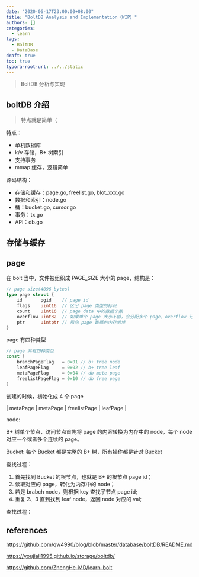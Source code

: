 ```yaml
---
date: "2020-06-17T23:00:00+08:00"
title: "BoltDB Analysis and Implementation（WIP）"
authors: []
categories:
  - learn
tags:
  - BoltDB
  - DataBase
draft: true
toc: true
typora-root-url: ../../static
---
```


> BoltDB 分析与实现

> <!--既然准备写 k/v 数据库，那么肯定要学习开源项目，关于语言的选择（C++ / Golang），我的想法是：语言肯定不是问题，但是语言选择同样很重要（没错，就是看不起 Java！（背地里吹爆）），我很看好 Golang，很多公司也逐渐的抛弃了 C++，转而拥抱了 Golang。就我的日常学习和使用方面来说（实际上 C++ 没有深入，Golang 也是才学不久，我的看法可能会非常浅薄），我觉得 Golang 能够让人更好的去组合，去体会项目的设计和架构，而不是用 C++ 费心的去掌握一切资源（虽然说 RAII 机制能够很好的管理资源，但是同样也增加了难度）。-->
>
> <!--我第一次体会程序设计的魅力是 SICP 带给我的，体会到黑盒抽象，也学习到如何降低程序的“复杂度”（看了前三章不到，以后慢慢看），而我学习 C/C++ 的时候并没有体会到类似的感觉，Golang 带给我的感觉和 Scheme 很相似，虽然 Scheme 简单很多（在这里，我要吹一波，SICP 天下第一！等我稳定下来（感觉最好的时间段还是找到工作到入职的那段时间），我一定用自己实现的 lisp 方言来刷 SICP（这 Flag NB！！！））-->
>
> <!--既然我选择 Golang 来写 k/v 数据库，那么肯定需要读老少咸宜的 `boltDB`  啦（好用稳定简单），预计花费十天时间分析源码（3000 + 行，差不多这个月末，希望不要打脸，我还一堆大半个月的坑都没去填，中间还有考试、课设验收、报告，感觉会被打脸打得很惨。。。），与此同时自己的 k/v 数据库也应该开始动工了（参考 boltDB，没有去实习，项目不能少），之前还打算写 SQLite lite 的（C 语言，有 tutorials，可以照着写，虽然不全。。。），应该会过段时间才去试试（也可能不写了。。。），项目可选的其实感觉很多的，但是好几个自己建好 Repo，然后就没然后了，一直挂着 WIP （Github 点开，一堆 WIP，不知道的还以为这是啥暗语，笑死。。。）-->
>
> <!---\- 06-17 :timer_clock: 23:59-->
>
> <!--果然。。。这两天着实有点忙（虽然我很划水，但是我还是感觉到了压迫感，很不舒服，什么事情都不想做），下周会更加忙，所以抓紧！！！-->
>
> <!--改成  `draft: false` 了-->
>
> <!---\- 06-21 :timer_clock: 21:19-->
>
> <!--事实证明，我没时间了！！！，我这几天看了下源码（准确用词，看了两个多小时），23、24 两天，基本和图像课设作伴（实际上没弄出来，然后从 Github 上直接复制了一个特征脸的程序，然后答辩的时候，我直接说 Windows 环境没配好，把运行截图给老师看了之后，剩下的就是随机应变了，傅里叶描述子直接说没看，然后可能老师累了就没说啥），昨天端午节，停电了半天（课设那天停电，端午停电，还是两个不同片区）。晚上交 DSP 实验。。。我下次还是不立 Flag 了，每次都完不成，计划赶不上变化。。。还有就是这两天也准备开始投递提前批了（之前找实习，放弃，然后躺到了现在，希望提前批不要再懒下去了），好好复习下基础，然后就开始无尽的面试当中，没有实习，不知道秋招会不会白给，也没有好的项目，源码也没读，完全没有竞争力啊！（多亏基本没人知道我的博客。。。）-->
>
> <!---\- 06-26 :timer_clock: 13:16-->
>
> <!--拖延了好多事情，不想动啊。。。-->
>
> <!---\- 06-29 :timer_clock: 16:31-->
>
> <!--k/v 数据库，我现在倾向于组合现有的 Raft 和 BoltDB，而不是从开始就造轮子（重复造轮子不可取，容易迷失自己本来目的）。-->
>
> <!---\- 07-02 :timer_clock: 10:15-->
>
> <!--Flag 看看就好。。。我是不相信我自己了 :cat: 
>
> <!---\- 07-10 :timer_clock: 19:36-->
>
> <!--暂时不想将这篇 blog 放出来了，因为自己一而再再而三的拖延已经让我无法面对任何有稍许困难的事情，我只想着安逸-->
>
> <!---\- 07-15 :timer_clock: 19:47-->

## boltDB 介绍

> 特点就是简单（

特点：

- 单机数据库
- k/v 存储，B+ 树索引
- 支持事务
- mmap 缓存，逻辑简单

源码结构：

- 存储和缓存：page.go, freelist.go, blot_xxx.go
- 数据和索引：node.go
- 桶：bucket.go, cursor.go
- 事务：tx.go
- API：db.go

## 存储与缓存

## page

在 bolt 当中，文件被组织成 PAGE_SIZE 大小的 page，结构是：

```go
// page size(4096 bytes)
type page struct {
	id       pgid    // page id
	flags    uint16  // 区分 page 类型的标识
	count    uint16  // page data 中的数据个数
	overflow uint32  // 如果单个 page 大小不够，会分配多个 page，overflow 记录溢出
	ptr      uintptr // 指向 page 数据的内存地址
}
```

page 有四种类型

```go
// page 共有四种类型
const (
	branchPageFlag   = 0x01 // b+ tree node
	leafPageFlag     = 0x02 // b+ tree leaf
	metaPageFlag     = 0x04 // db mete page
	freelistPageFlag = 0x10 // db free page
)
```

创建的时候，初始化成 4 个 page

| metaPage | metaPage | freelistPage | leafPage |



node:

B+ 树单个节点，访问节点首先将 page 的内容转换为内存中的 node，每个 node 对应一个或者多个连续的 page。

Bucket: 每个 Bucket 都是完整的 B+ 树，所有操作都是针对 Bucket

查找过程：

1. 首先找到 Bucket 的根节点，也就是 B+ 的根节点 page id；
2. 读取对应的 page，转化为内存中的 node；
3. 若是 brabch node，则根据 key 查找子节点 page id;
4. 重复 2、3 直到找到 leaf node，返回 node 对应的 val;

查找过程：

## references

https://github.com/qw4990/blog/blob/master/database/boltDB/README.md

https://youjiali1995.github.io/storage/boltdb/

https://github.com/ZhengHe-MD/learn-bolt